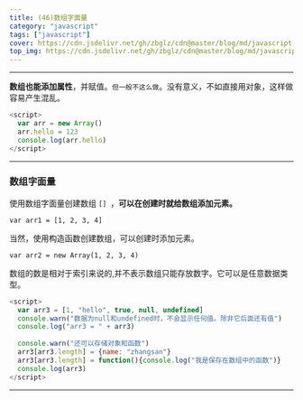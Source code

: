 ```yaml
---
title: (46)数组字面量
category: "javascript"
tags: ["javascript"]
cover: https://cdn.jsdelivr.net/gh/zbglz/cdn@master/blog/md/javascript.svg
top_img: https://cdn.jsdelivr.net/gh/zbglz/cdn@master/blog/md/javascript.svg
---
```


***

**数组也能添加属性**，并赋值。`但一般不这么做`。没有意义，不如直接用对象，这样做容易产生混乱。

```js js
<script>
  var arr = new Array()
  arr.hello = 123
  console.log(arr.hello)
</script>
```

***

### 数组字面量

使用数组字面量创建数组 `[] `，**可以在创建时就给数组添加元素。**

    var arr1 = [1, 2, 3, 4]

当然，使用构造函数创建数组，可以创建时添加元素。

    var arr2 = new Array(1, 2, 3, 4)

数组的数是相对于索引来说的,并不表示数组只能存放数字。它可以是任意数据类型。

```js js
<script>
  var arr3 = [1, "hello", true, null, undefined]
  console.warn("数据为null和undefined时，不会显示任何值。除非它后面还有值")
  console.log("arr3 = " + arr3)
  
  console.warn("还可以存储对象和函数")
  arr3[arr3.length] = {name: "zhangsan"}
  arr3[arr3.length] = function(){console.log("我是保存在数组中的函数")}
  console.log(arr3)
</script>
```


***